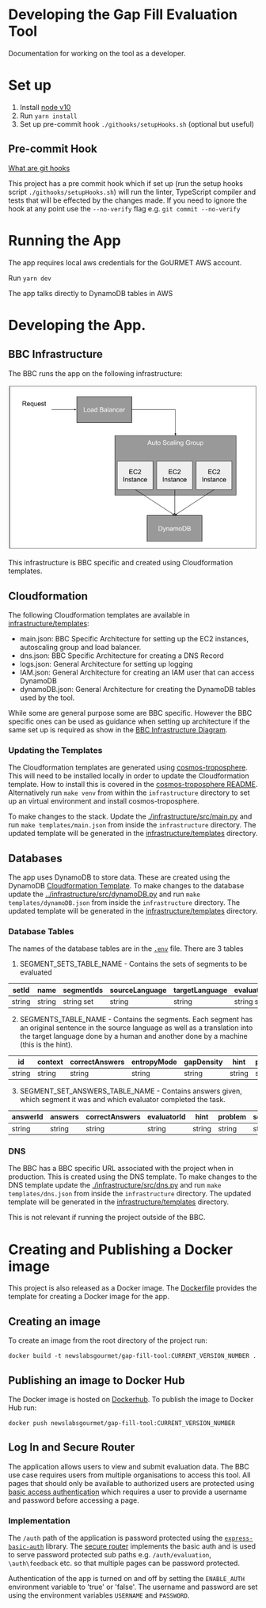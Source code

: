 # Developing the Gap Fill Evaluation Tool

Documentation for working on the tool as a developer.

# Set up
1. Install [node v10](https://nodejs.org/en/)
2. Run `yarn install`
3. Set up pre-commit hook `./githooks/setupHooks.sh` (optional but useful)

## Pre-commit Hook

[What are git hooks](https://githooks.com/)

This project has a pre commit hook which if set up (run the setup hooks script `./githooks/setupHooks.sh`) will run the linter, TypeScript compiler and tests that will be effected by the changes made. If you need to ignore the hook at any point use the `--no-verify` flag e.g. `git commit --no-verify`

# Running the App

The app requires local aws credentials for the GoURMET AWS account.

Run `yarn dev`

The app talks directly to DynamoDB tables in AWS

# Developing the App.

## BBC Infrastructure

The BBC runs the app on the following infrastructure:

![](./images/bbcArchitecture.png)

This infrastructure is BBC specific and created using Cloudformation templates.

## Cloudformation

The following Cloudformation templates are available in [infrastructure/templates](../infrastructure/templates):

- main.json: BBC Specific Architecture for setting up the EC2 instances, autoscaling group and load balancer.
- dns.json: BBC Specific Architecture for creating a DNS Record
- logs.json: General Architecture for setting up logging
- IAM.json: General Architecture for creating an IAM user that can access DynamoDB
- dynamoDB.json: General Architecture for creating the DynamoDB tables used by the tool.

While some are general purpose some are BBC specific. However the BBC specific ones can be used as guidance when setting up architecture if the same set up is required as show in the [BBC Infrastructure Diagram](#bbc-infrastructure).

### Updating the Templates

The Cloudformation templates are generated using [cosmos-troposphere](https://github.com/bbc/cosmos-troposphere). This will need to be installed locally in order to update the Cloudformation template. How to install this is covered in the [cosmos-troposphere README](https://github.com/bbc/cosmos-troposphere/blob/master/README.rst). Alternatively run `make venv` from within the `infrastructure` directory to set up an virtual environment and install cosmos-troposphere.

To make changes to the stack. Update the [./infrastructure/src/main.py](../infrastructure/src/main.py) and run `make templates/main.json` from inside the `infrastructure` directory. The updated template will be generated in the [infrastructure/templates](../infrastructure/templates) directory.

## Databases

The app uses DynamoDB to store data. These are created using the DynamoDB [Cloudformation Template](../infrastructure/templates/dynamoDB.json). To make changes to the database update the [../infrastructure/src/dynamoDB.py](../infrastructure/src/dynamoDB.py) and run `make templates/dynamoDB.json` from inside the `infrastructure` directory. The updated template will be generated in the [infrastructure/templates](../infrastructure/templates) directory.

### Database Tables

The names of the database tables are in the [`.env`](../.env) file. There are 3 tables

1. SEGMENT_SETS_TABLE_NAME - Contains the sets of segments to be evaluated

| setId  | name   | segmentIds  | sourceLanguage | targetLanguage | evaluatorIds |possibleEvaluatorIds|
|--------|--------|-------------|----------------|----------------|--------------|--------------------|
| string | string | string set  | string         | string         | string set   |string set          |

2. SEGMENTS_TABLE_NAME - Contains the segments. Each segment has an original sentence in the source language as well as a translation into the target language done by a human and another done by a machine (this is the hint).

| id     | context | correctAnswers | entropyMode | gapDensity | hint   | problem | source | sourceLanguage | targetLanguage | translation | translationSystem |
|--------|---------|----------------|-------------|------------|--------|---------|--------|----------------|----------------|-------------|-------------------|
| string | string  | string         | string      | string     | string | string  | string | string         | string         | string      | string            |

3. SEGMENT_SET_ANSWERS_TABLE_NAME - Contains answers given, which segment it was and which evaluator completed the task.

| answerId | answers | correctAnswers | evaluatorId | hint   | problem | source | sourceLanguage | segmentId | translation | translationSystem | timeTaken | timestamp |
|----------|---------|----------------|-------------|--------|---------|--------|----------------|-----------|-------------|-------------------|-----------|-----------|
| string   | string  | string         | string      | string | string  | string | string         | string    | string      | string            | number    | number    |

### DNS

The BBC has a BBC specific URL associated with the project when in production. This is created using the DNS template. To make changes to the DNS template update the [./infrastructure/src/dns.py](../infrastructure/src/dns.py) and run `make templates/dns.json` from inside the `infrastructure` directory. The updated template will be generated in the [infrastructure/templates](../infrastructure/templates) directory.

This is not relevant if running the project outside of the BBC.

# Creating and Publishing a Docker image

This project is also released as a Docker image. The [Dockerfile](../Dockerfile) provides the template for creating a Docker image for the app. 

## Creating an image

To create an image from the root directory of the project run:

```
docker build -t newslabsgourmet/gap-fill-tool:CURRENT_VERSION_NUMBER .
```

## Publishing an image to Docker Hub

The Docker image is hosted on [Dockerhub](https://hub.docker.com/r/newslabsgourmet/gap-fill-tool). To publish the image to Docker Hub run:

```
docker push newslabsgourmet/gap-fill-tool:CURRENT_VERSION_NUMBER
```

## Log In and Secure Router

The application allows users to view and submit evaluation data. The BBC use case requires users from multiple organisations to access this tool. All pages that should only be available to authorized users are protected using [basic access authentication](https://en.wikipedia.org/wiki/Basic_access_authentication) which requires a user to provide a username and password before accessing a page.

### Implementation

The `/auth` path of the application is password protected using the [`express-basic-auth`](https://www.npmjs.com/package/express-basic-auth) library. The [secure router](../src/utils/secureRouter.ts) implements the basic auth and is used to serve password protected sub paths e.g. `/auth/evaluation`, `\auth\feedback` etc. so that multiple pages can be password protected.

Authentication of the app is turned on and off by setting the `ENABLE_AUTH` environment variable to 'true' or 'false'. The username and password are set using the environment variables `USERNAME` and `PASSWORD`.
